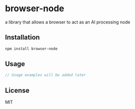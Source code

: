 # browser-node

a library that allows a browser to act as an AI processing node

## Installation

```bash
npm install browser-node
```

## Usage

```javascript
// Usage examples will be added later
```

## License

MIT